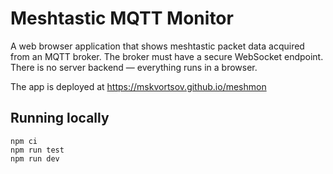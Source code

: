 # Meshtastic MQTT Monitor

A web browser application that shows meshtastic packet data acquired from an MQTT broker.
The broker must have a secure WebSocket endpoint. There is no server backend — everything
runs in a browser.

The app is deployed at <https://mskvortsov.github.io/meshmon>

## Running locally

```shell
npm ci
npm run test
npm run dev
```
